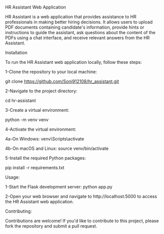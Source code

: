 HR Assistant Web Application

HR Assistant is a web application that provides assistance to HR professionals in making better hiring decisions. It allows users to upload PDF documents containing candidate's information, provide hints or instructions to guide the assistant, ask questions about the content of the PDFs using a chat interface, and receive relevant answers from the HR Assistant.

Installation

To run the HR Assistant web application locally, follow these steps:

1-Clone the repository to your local machine:

git clone https://github.com/Soni912108/hr_assistant.git


2-Navigate to the project directory:

cd hr-assistant

3-Create a virtual environment:

python -m venv venv

4-Activate the virtual environment:

  4a-On Windows:
  venv\Scripts\activate

  
  4b-On macOS and Linux:
  source venv/bin/activate
  
5-Install the required Python packages:

pip install -r requirements.txt

Usage:

1-Start the Flask development server:
python app.py

2-Open your web browser and navigate to http://localhost:5000 to access the HR Assistant web application.

Contributing:

Contributions are welcome! If you'd like to contribute to this project, please fork the repository and submit a pull request.


